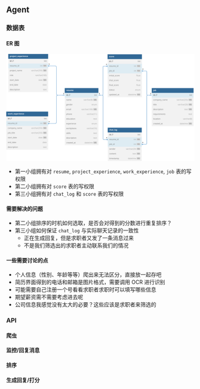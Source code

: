 ## Agent

### 数据表

#### ER 图

![alt text](image/ER.svg)

- 第一小组拥有对 `resume`, `project_experience`, `work_experience`, `job` 表的写权限
- 第二小组拥有对 `score` 表的写权限
- 第三小组拥有对 `chat_log` 和 `score` 表的写权限

#### 需要解决的问题
- 第二小组排序的时机如何选取，是否会对得到的分数进行重复排序？
- 第三小组如何保证 `chat_log` 与实际聊天记录的一致性
  - 正在生成回复，但是求职者又发了一条消息过来
  - 不是我们筛选出的求职者主动联系我们的情况

#### 一些需要讨论的点
- 个人信息（性别、年龄等等）爬出来无法区分，直接放一起存吧
- 简历界面得到的电话和邮箱是图片格式，需要调用 OCR 进行识别
- 可能需要自己注册一个号看看求职者求职时可以填写哪些信息
- 期望薪资需不需要考虑进去呢
- 公司信息我感觉没有太大的必要？这些应该是求职者来筛选的

### API
#### 爬虫
#### 监控/回复消息
#### 排序
#### 生成回复/打分